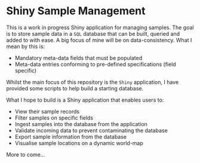 # Shiny Sample Management

This is a work in progress Shiny application for managing samples. The goal is
to store sample data in a `SQL` database that can be built, queried and added
to with ease. A big focus of mine will be on data-consistency. What I mean by
this is:

* Mandatory meta-data fields that must be populated
* Meta-data entries conforming to pre-defined specifications (field specific)

Whilst the main focus of this repository is the `Shiny` application,
I have provided some scripts to help build a starting database.

What I hope to build is a Shiny application that enables users to:

* View their sample records
* Filter samples on specific fields
* Ingest samples into the database from the application
* Validate incoming data to prevent contaminating the database
* Export sample information from the database
* Visualise sample locations on a dynamic world-map

More to come...
